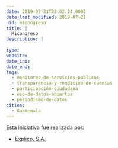 ```yaml
---
date: 2019-07-21T23:02:24.000Z
date_last_modified: 2019-07-21
uid: micongreso
title: |
  Micongreso
description: |
  
type: 
website: 
date_ini: 
date_end: 
tags:
  - monitoreo-de-servicios-publicos
  - transparencia-y-rendicion-de-cuentas
  - participación-ciudadana
  - uso-de-datos-abiertos
  - periodismo-de-datos
cities: 
  - Guatemala
---
```


Esta iniciativa fue realizada por:

- [Explico, S.A.](/organizaciones/explico-s-a)

